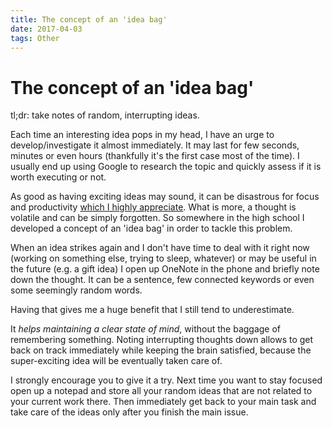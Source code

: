 ```yaml
---
title: The concept of an 'idea bag'
date: 2017-04-03
tags: Other
---
```

# The concept of an 'idea bag'

tl;dr: take notes of random, interrupting ideas.

Each time an interesting idea pops in my head, I have an urge to develop/investigate it almost immediately. It may last for few seconds, minutes or even hours (thankfully it's the first case most of the time). I usually end up using Google to research the topic and quickly assess if it is worth executing or not.

As good as having exciting ideas may sound, it can be disastrous for focus and productivity [which I highly appreciate](http://zbic.in/2017/03/14/Music-Driven-Development.html). What is more, a thought is volatile and can be simply forgotten. So  somewhere in the high school I developed a concept of an 'idea bag' in order to tackle this problem.

When an idea strikes again and I don't have time to deal with it right now (working on something else, trying to sleep, whatever) or may be useful in the future (e.g. a gift idea) I open up OneNote in the phone and briefly note down the thought. It can be a sentence, few connected keywords or even some seemingly random words.

Having that gives me a huge benefit that I still tend to underestimate.

It *helps maintaining a clear state of mind*, without the baggage of remembering something. Noting interrupting thoughts down allows to get back on track immediately while keeping the brain satisfied, because the super-exciting idea will be eventually taken care of.

I strongly encourage you to give it a try. Next time you want to stay focused open up a notepad and store all your random ideas that are not related to your current work there. Then immediately get back to your main task and take care of the ideas only after you finish the main issue.
